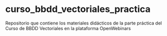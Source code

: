 # curso_bbdd_vectoriales_practica
Repositorio que contiene los materiales didácticos de la parte práctica del  Curso de BBDD Vectoriales en la plataforma OpenWebinars
